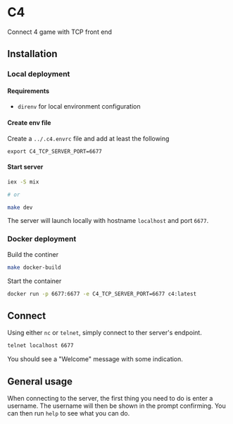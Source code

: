 # C4

Connect 4 game with TCP front end

## Installation

### Local deployment

#### Requirements

- `direnv` for local environment configuration

#### Create env file

Create a `../.c4.envrc` file and add at least the following

```
export C4_TCP_SERVER_PORT=6677
```

#### Start server

```bash
iex -S mix

# or 

make dev
```

The server will launch locally with hostname `localhost` and port `6677`.

### Docker deployment

Build the continer

```bash
make docker-build
```

Start the container

```bash
docker run -p 6677:6677 -e C4_TCP_SERVER_PORT=6677 c4:latest
```

## Connect

Using either `nc` or `telnet`, simply connect to ther server's endpoint.

```bash
telnet localhost 6677
```

You should see a "Welcome" message with some indication.

## General usage

When connecting to the server, the first thing you need to do is enter a username. The username will then be shown in the prompt confirming. You can then run `help` to see what you can do.
